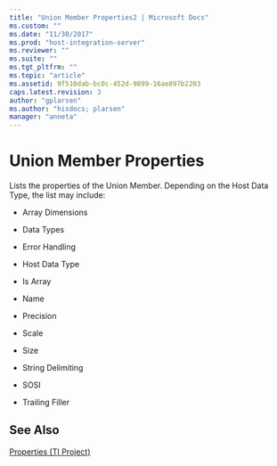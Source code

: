 ```yaml
---
title: "Union Member Properties2 | Microsoft Docs"
ms.custom: ""
ms.date: "11/30/2017"
ms.prod: "host-integration-server"
ms.reviewer: ""
ms.suite: ""
ms.tgt_pltfrm: ""
ms.topic: "article"
ms.assetid: 9f510dab-bc0c-452d-9899-16ae897b2203
caps.latest.revision: 3
author: "gplarsen"
ms.author: "hisdocs; plarsen"
manager: "anneta"
---
```

# Union Member Properties
Lists the properties of the Union Member. Depending on the Host Data Type, the list may include:  
  
-   Array Dimensions  
  
-   Data Types  
  
-   Error Handling  
  
-   Host Data Type  
  
-   Is Array  
  
-   Name  
  
-   Precision  
  
-   Scale  
  
-   Size  
  
-   String Delimiting  
  
-   SOSI  
  
-   Trailing Filler  
  
## See Also  
 [Properties (TI Project)](../core/properties-ti-project-2.md)